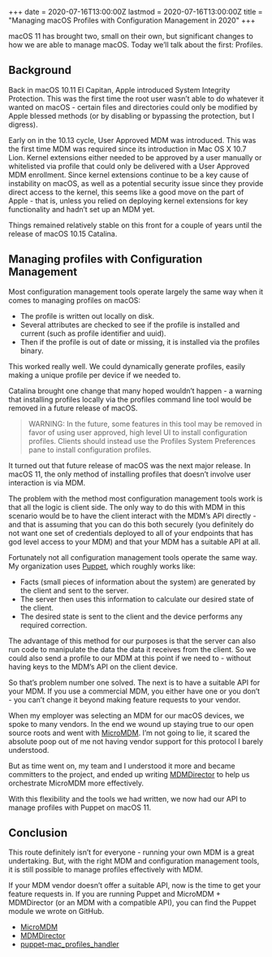 +++
date = 2020-07-16T13:00:00Z
lastmod = 2020-07-16T13:00:00Z
title = "Managing macOS Profiles with Configuration Management in 2020"
+++

macOS 11 has brought two, small on their own, but significant changes to how we are able to manage macOS. Today we’ll talk about the first: Profiles.

## Background

Back in macOS 10.11 El Capitan, Apple introduced System Integrity Protection. This was the first time the root user wasn’t able to do whatever it wanted on macOS - certain files and directories could only be modified by Apple blessed methods (or by disabling or bypassing the protection, but I digress).

Early on in the 10.13 cycle, User Approved MDM was introduced. This was the first time MDM was required since its introduction in Mac OS X 10.7 Lion. Kernel extensions either needed to be approved by a user manually or whitelisted via profile that could only be delivered with a User Approved MDM enrollment. Since kernel extensions continue to be a key cause of instability on macOS, as well as a potential security issue since they provide direct access to the kernel, this seems like a good move on the part of Apple - that is, unless you relied on deploying kernel extensions for key functionality and hadn’t set up an MDM yet.

Things remained relatively stable on this front for a couple of years until the release of macOS 10.15 Catalina.

## Managing profiles with Configuration Management

Most configuration management tools operate largely the same way when it comes to managing profiles on macOS:

- The profile is written out locally on disk.
- Several attributes are checked to see if the profile is installed and current (such as profile identifier and uuid).
- Then if the profile is out of date or missing, it is installed via the profiles binary.

This worked really well. We could dynamically generate profiles, easily making a unique profile per device if we needed to.

Catalina brought one change that many hoped wouldn’t happen - a warning that installing profiles locally via the profiles command line tool would be removed in a future release of macOS.

> WARNING: In the future, some features in this tool may be removed in favor of using user approved, high level UI to install configuration profiles. Clients should instead use the Profiles System Preferences pane to install configuration profiles.

It turned out that future release of macOS was the next major release. In macOS 11, the only method of installing profiles that doesn’t involve user interaction is via MDM.

The problem with the method most configuration management tools work is that all the logic is client side. The only way to do this with MDM in this scenario would be to have the client interact with the MDM’s API directly - and that is assuming that you can do this both securely (you definitely do not want one set of credentials deployed to all of your endpoints that has god level access to your MDM) and that your MDM has a suitable API at all.

Fortunately not all configuration management tools operate the same way. My organization uses [Puppet](https://puppet.com/), which roughly works like:

- Facts (small pieces of information about the system) are generated by the client and sent to the server.
- The server then uses this information to calculate our desired state of the client.
- The desired state is sent to the client and the device performs any required correction.

The advantage of this method for our purposes is that the server can also run code to manipulate the data the data it receives from the client. So we could also send a profile to our MDM at this point if we need to - without having keys to the MDM’s API on the client device.

So that’s problem number one solved. The next is to have a suitable API for your MDM. If you use a commercial MDM, you either have one or you don’t - you can’t change it beyond making feature requests to your vendor.

When my employer was selecting an MDM for our macOS devices, we spoke to many vendors. In the end we wound up staying true to our open source roots and went with [MicroMDM](https://micromdm.io/). I’m not going to lie, it scared the absolute poop out of me not having vendor support for this protocol I barely understood.

But as time went on, my team and I understood it more and became committers to the project, and ended up writing [MDMDirector](https://github.com/mdmdirector/mdmdirector) to help us orchestrate MicroMDM more effectively.

With this flexibility and the tools we had written, we now had our API to manage profiles with Puppet on macOS 11.

## Conclusion

This route definitely isn’t for everyone - running your own MDM is a great undertaking. But, with the right MDM and configuration management tools, it is still possible to manage profiles effectively with MDM.

If your MDM vendor doesn’t offer a suitable API, now is the time to get your feature requests in. If you are running Puppet and MicroMDM + MDMDirector (or an MDM with a compatible API), you can find the Puppet module we wrote on GitHub.

- [MicroMDM](https://micromdm.io/)
- [MDMDirector](https://github.com/mdmdirector/mdmdirector)
- [puppet-mac_profiles_handler](https://github.com/macadmins/puppet-mac_profiles_handler/)
